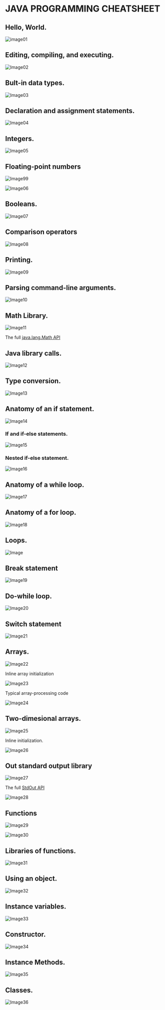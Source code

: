 # JAVA PROGRAMMING CHEATSHEET

## Hello, World.

![image01](https://introcs.cs.princeton.edu/java/11cheatsheet/images/hello.png)

## Editing, compiling, and executing.

![Image02](https://introcs.cs.princeton.edu/java/11cheatsheet/images/developing.png)

## Bult-in data types.

![Image03](https://introcs.cs.princeton.edu/java/11cheatsheet/images/built-in.png)

## Declaration and assignment statements.

![Image04](https://introcs.cs.princeton.edu/java/11cheatsheet/images/assignment.png)

## Integers.

![Image05](https://introcs.cs.princeton.edu/java/11cheatsheet/images/int-expressions.png)

## Floating-point numbers

![Image99](https://introcs.cs.princeton.edu/java/11cheatsheet/images/double.png)

![Image06](https://introcs.cs.princeton.edu/java/11cheatsheet/images/double-expressions.png)

## Booleans.

![Image07](https://introcs.cs.princeton.edu/java/11cheatsheet/images/boolean.png)

## Comparison operators

![Image08](https://introcs.cs.princeton.edu/java/11cheatsheet/images/comparison-ops.png)

## Printing.

![Image09](https://introcs.cs.princeton.edu/java/11cheatsheet/images/system.out.print-api.png)

## Parsing command-line arguments.

![Image10](https://introcs.cs.princeton.edu/java/11cheatsheet/images/parse-api.png)

## Math Library.

![Image11](https://introcs.cs.princeton.edu/java/11cheatsheet/images/math-api.png)

The full [java.lang.Math API](http://docs.oracle.com/javase/8/docs/api/java/lang/Math.html)

## Java library calls.

![Image12](https://introcs.cs.princeton.edu/java/11cheatsheet/images/library-calls.png)

## Type conversion.

![Image13](https://introcs.cs.princeton.edu/java/11cheatsheet/images/casts.png)

## Anatomy of an if statement.

![Image14](https://introcs.cs.princeton.edu/java/11cheatsheet/images/if.png)

### If and if-else statements.

![Image15](https://introcs.cs.princeton.edu/java/11cheatsheet/images/if-else.png)

### Nested if-else statement.

![Image16](https://introcs.cs.princeton.edu/java/11cheatsheet/images/nested-if-else.png)

## Anatomy of a while loop.

![Image17](https://introcs.cs.princeton.edu/java/11cheatsheet/images/while.png)

## Anatomy of a for loop.

![Image18](https://introcs.cs.princeton.edu/java/11cheatsheet/images/for.png)

## Loops.

![Image](https://introcs.cs.princeton.edu/java/11cheatsheet/images/for-while.png)

## Break statement

![Image19](https://introcs.cs.princeton.edu/java/11cheatsheet/images/break.png)

## Do-while loop.

![Image20](https://introcs.cs.princeton.edu/java/11cheatsheet/images/do-while.png)

## Switch statement

![Image21](https://introcs.cs.princeton.edu/java/11cheatsheet/images/switch.png)

## Arrays.

![Image22](https://introcs.cs.princeton.edu/java/11cheatsheet/images/array.png)

Inline array initialization

![Image23](https://introcs.cs.princeton.edu/java/11cheatsheet/images/array-init.png)

Typical array-processing code

![Image24](https://introcs.cs.princeton.edu/java/11cheatsheet/images/array-examples.png)

## Two-dimesional arrays.

![Image25](https://introcs.cs.princeton.edu/java/11cheatsheet/images/array2d.png)

Inline initialization.

![Image26](https://introcs.cs.princeton.edu/java/11cheatsheet/images/array2d-init.png)

## Out standard output library

![Image27](https://introcs.cs.princeton.edu/java/11cheatsheet/images/stdout-api.png)

The full [StdOut API](https://introcs.cs.princeton.edu/java/stdlib/javadoc/StdOut.html)

![Image28](https://introcs.cs.princeton.edu/java/11cheatsheet/images/printf-formatting.png)


## Functions

![Image29](https://introcs.cs.princeton.edu/java/11cheatsheet/images/function.png)

![Image30](https://introcs.cs.princeton.edu/java/11cheatsheet/images/function-examples.png)

## Libraries of functions.

![Image31](https://introcs.cs.princeton.edu/java/11cheatsheet/images/library.png)

## Using an object.

![Image32](https://introcs.cs.princeton.edu/java/11cheatsheet/images/object.png)

## Instance variables.

![Image33](https://introcs.cs.princeton.edu/java/11cheatsheet/images/instance-variables.png)

## Constructor.

![Image34](https://introcs.cs.princeton.edu/java/11cheatsheet/images/constructor.png)

## Instance Methods.

![Image35](https://introcs.cs.princeton.edu/java/11cheatsheet/images/instance-method.png)

## Classes.

![Image36](https://introcs.cs.princeton.edu/java/11cheatsheet/images/class.png)


